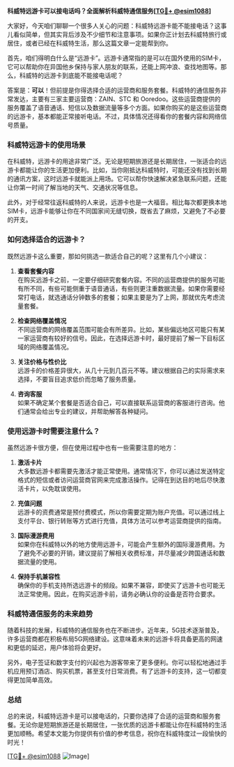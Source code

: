 **科威特远游卡可以接电话吗？全面解析科威特通信服务[[TG💪+ @esim1088](https://t.me/s/esim1088)]**

大家好，今天咱们聊聊一个很多人关心的问题：科威特远游卡能不能接电话？这事儿看似简单，但其实背后涉及不少细节和注意事项。如果你正计划去科威特旅行或居住，或者已经在科威特生活，那么这篇文章一定能帮到你。

首先，咱们得明白什么是“远游卡”。远游卡通常指的是可以在国外使用的SIM卡，它可以帮助你在异国他乡保持与家人朋友的联系，还能上网冲浪、查找地图等。那么，科威特的远游卡到底能不能接电话呢？

答案是：**可以**！但前提是你得选择合适的运营商和服务套餐。科威特的通信服务非常发达，主要有三家主要运营商：ZAIN、STC 和 Ooredoo。这些运营商提供的服务覆盖了语音通话、短信以及数据流量等多个方面。如果你购买的是这些运营商的远游卡，基本都能正常接听电话。不过，具体情况还得看你的套餐内容和网络信号质量。

### 科威特远游卡的使用场景

在科威特，远游卡的用途非常广泛。无论是短期旅游还是长期居住，一张适合的远游卡都能让你的生活更加便利。比如，当你刚抵达科威特时，可能还没有找到长期的通讯方案，这时远游卡就能派上用场。它可以帮你快速解决紧急联系问题，还能让你第一时间了解当地的天气、交通状况等信息。

此外，对于经常往返科威特的人来说，远游卡也是一大福音。相比每次都更换本地SIM卡，远游卡能够让你在不同国家间无缝切换，既省去了麻烦，又避免了不必要的开支。

### 如何选择适合的远游卡？

既然远游卡这么重要，那如何挑选一款适合自己的呢？这里有几个小建议：

1. **查看套餐内容**  
   在购买远游卡之前，一定要仔细研究套餐内容。不同的运营商提供的服务可能有所不同，有些可能侧重于语音通话，有些则更注重数据流量。如果你需要经常打电话，就选通话分钟数多的套餐；如果主要是为了上网，那就优先考虑流量套餐。

2. **检查网络覆盖情况**  
   不同运营商的网络覆盖范围可能会有所差异。比如，某些偏远地区可能只有某一家运营商有较好的信号。因此，在选择远游卡时，最好提前了解一下目标区域的网络覆盖情况。

3. **关注价格与性价比**  
   远游卡的价格差异很大，从几十元到几百元不等。建议根据自己的实际需求来选择，不要盲目追求低价而忽略了服务质量。

4. **咨询客服**  
   如果不确定某个套餐是否适合自己，可以直接联系运营商的客服进行咨询。他们通常会给出专业的建议，并帮助解答各种疑问。

### 使用远游卡时需要注意什么？

虽然远游卡很方便，但在使用过程中也有一些需要注意的地方：

1. **激活卡片**  
   大多数远游卡都需要先激活才能正常使用。通常情况下，你可以通过发送特定格式的短信或者访问运营商官网来完成激活操作。记得在到达目的地后尽快激活卡片，以免耽误使用。

2. **充值问题**  
   远游卡的资费通常是预付费模式，所以你需要定期为账户充值。可以通过线上支付平台、银行转账等方式进行充值，具体方法可以参考运营商提供的指南。

3. **国际漫游费用**  
   如果你在科威特以外的地方使用远游卡，可能会产生额外的国际漫游费用。为了避免不必要的开销，建议提前了解相关收费标准，并尽量减少跨国通话和数据流量的使用。

4. **保持手机兼容性**  
   确保你的手机支持所选远游卡的频段。如果不兼容，即使买了远游卡也可能无法正常使用。因此，在购买远游卡前，请务必确认你的设备是否符合要求。

### 科威特通信服务的未来趋势

随着科技的发展，科威特的通信服务也在不断进步。近年来，5G技术逐渐普及，许多运营商都在积极布局5G网络建设。这意味着未来的远游卡将具备更高的网速和更低的延迟，用户体验将会更好。

另外，电子签证和数字支付的兴起也为游客带来了更多便利。你可以轻松地通过手机应用预订酒店、购买机票，甚至支付日常消费。有了远游卡的支持，这一切都变得更加简单高效。

### 总结

总的来说，科威特远游卡是可以接电话的，只要你选择了合适的运营商和服务套餐。无论你是短期旅游还是长期居住，一张优质的远游卡都能让你在科威特的生活更加顺畅。希望本文能为你提供有价值的参考信息，祝你在科威特度过一段愉快的时光！

[[TG💪+ @esim1088](https://t.me/s/esim1088) ![Image](https://i.postimg.cc/4NQfJmqS/Snipaste-2025-05-13-00-14-12.png)]